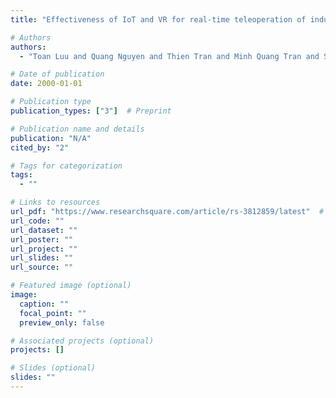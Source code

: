 ```yaml
---
title: "Effectiveness of IoT and VR for real-time teleoperation of industrial robots"

# Authors
authors:
  - "Toan Luu and Quang Nguyen and Thien Tran and Minh Quang Tran and Songlin Ding and Jonathan Kua and Thuong Hoang"

# Date of publication
date: 2000-01-01

# Publication type
publication_types: ["3"]  # Preprint

# Publication name and details
publication: "N/A"
cited_by: "2"

# Tags for categorization
tags:
  - ""

# Links to resources
url_pdf: "https://www.researchsquare.com/article/rs-3812859/latest"  # Link to the resource
url_code: ""
url_dataset: ""
url_poster: ""
url_project: ""
url_slides: ""
url_source: ""

# Featured image (optional)
image:
  caption: ""
  focal_point: ""
  preview_only: false

# Associated projects (optional)
projects: []

# Slides (optional)
slides: ""
---
```

